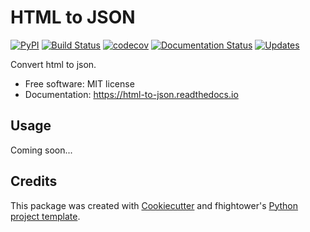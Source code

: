 # HTML to JSON

[![PyPI](https://img.shields.io/pypi/v/html_to_json.svg)](https://pypi.python.org/pypi/html_to_json)
[![Build Status](https://travis-ci.org/fhightower/html_to_json.svg?branch=master)](https://travis-ci.org/fhightower/html_to_json)
[![codecov](https://codecov.io/gh/fhightower/html_to_json/branch/master/graph/badge.svg)](https://codecov.io/gh/fhightower/html_to_json)
[![Documentation Status](https://readthedocs.org/projects/html-to-json/badge/?version=latest)](http://html-to-json.readthedocs.io/en/latest/?badge=latest)
[![Updates](https://pyup.io/repos/github/fhightower/html_to_json/shield.svg)](https://pyup.io/repos/github/fhightower/html_to_json/)

Convert html to json.

* Free software: MIT license
* Documentation: https://html-to-json.readthedocs.io

## Usage

Coming soon...

## Credits

This package was created with [Cookiecutter](https://github.com/audreyr/cookiecutter) and fhightower's [Python project template](https://github.com/fhightower-templates/python-project-template).
